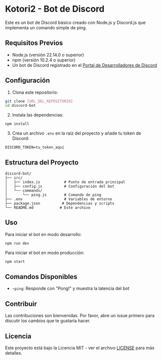 # Kotori2 - Bot de Discord

Este es un bot de Discord básico creado con Node.js y Discord.js que implementa un comando simple de ping.

## Requisitos Previos

- Node.js (versión 22.14.0 o superior)
- npm (versión 10.2.4 o superior)
- Un bot de Discord registrado en el [Portal de Desarrolladores de Discord](https://discord.com/developers/applications)

## Configuración

1. Clona este repositorio:
```bash
git clone [URL_DEL_REPOSITORIO]
cd discord-bot
```

2. Instala las dependencias:
```bash
npm install
```

3. Crea un archivo `.env` en la raíz del proyecto y añade tu token de Discord:
```
DISCORD_TOKEN=tu_token_aquí
```

## Estructura del Proyecto

```
discord-bot/
├── src/
│   ├── index.js           # Punto de entrada principal
│   ├── config.js          # Configuración del bot
│   └── commands/
│       └── ping.js        # Comando de ping
├── .env                   # Variables de entorno
├── package.json          # Dependencias y scripts
└── README.md            # Este archivo
```

## Uso

Para iniciar el bot en modo desarrollo:
```bash
npm run dev
```

Para iniciar el bot en modo producción:
```bash
npm start
```

## Comandos Disponibles

- `~ping`: Responde con "Pong!" y muestra la latencia del bot

## Contribuir

Las contribuciones son bienvenidas. Por favor, abre un issue primero para discutir los cambios que te gustaría hacer.

## Licencia

Este proyecto está bajo la Licencia MIT - ver el archivo [LICENSE](LICENSE) para más detalles. 